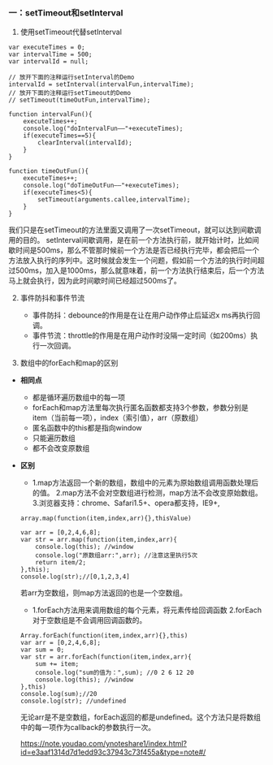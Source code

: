 ### 一：setTimeout和setInterval

1. 使用setTimeout代替setInterval

```
var executeTimes = 0;
var intervalTime = 500;
var intervalId = null;

// 放开下面的注释运行setInterval的Demo
intervalId = setInterval(intervalFun,intervalTime);
// 放开下面的注释运行setTimeout的Demo
// setTimeout(timeOutFun,intervalTime);

function intervalFun(){
    executeTimes++;
    console.log("doIntervalFun——"+executeTimes);
    if(executeTimes==5){
        clearInterval(intervalId);
    }
}

function timeOutFun(){
    executeTimes++;
    console.log("doTimeOutFun——"+executeTimes);
    if(executeTimes<5){
        setTimeout(arguments.callee,intervalTime);
    }
}
```
我们只是在setTimeout的方法里面又调用了一次setTimeout，就可以达到间歇调用的目的。
setInterval间歇调用，是在前一个方法执行前，就开始计时，比如间歇时间是500ms，那么不管那时候前一个方法是否已经执行完毕，都会把后一个方法放入执行的序列中。这时候就会发生一个问题，假如前一个方法的执行时间超过500ms，加入是1000ms，那么就意味着，前一个方法执行结束后，后一个方法马上就会执行，因为此时间歇时间已经超过500ms了。

2. 事件防抖和事件节流

    - 事件防抖：debounce的作用是在让在用户动作停止后延迟x ms再执行回调。
    - 事件节流：throttle的作用是在用户动作时没隔一定时间（如200ms）执行一次回调。

3. 数组中的forEach和map的区别

+ **相同点**

    - 都是循环遍历数组中的每一项
    - forEach和map方法里每次执行匿名函数都支持3个参数，参数分别是   item（当前每一项），index（索引值），arr（原数组）
    - 匿名函数中的this都是指向window
    - 只能遍历数组
    - 都不会改变原数组

+ **区别**

    - 1.map方法返回一个新的数组，数组中的元素为原始数组调用函数处理后的值。 2.map方法不会对空数组进行检测，map方法不会改变原始数组。 3.浏览器支持：chrome、Safari1.5+、opera都支持，IE9+,

    ```
    array.map(function(item,index,arr){},thisValue)

    var arr = [0,2,4,6,8];
    var str = arr.map(function(item,index,arr){
        console.log(this); //window
        console.log("原数组arr:",arr); //注意这里执行5次
        return item/2;
    },this);
    console.log(str);//[0,1,2,3,4]
    ```
    若arr为空数组，则map方法返回的也是一个空数组。

    - 1.forEach方法用来调用数组的每个元素，将元素传给回调函数 2.forEach对于空数组是不会调用回调函数的。
    ```
    Array.forEach(function(item,index,arr){},this)
    var arr = [0,2,4,6,8];
    var sum = 0;
    var str = arr.forEach(function(item,index,arr){
        sum += item;
        console.log("sum的值为：",sum); //0 2 6 12 20
        console.log(this); //window
    },this)
    console.log(sum);//20
    console.log(str); //undefined
    ```
    无论arr是不是空数组，forEach返回的都是undefined。这个方法只是将数组中的每一项作为callback的参数执行一次。

    https://note.youdao.com/ynoteshare1/index.html?id=e3aaf1314d7d1edd93c37943c73f455a&type=note#/
